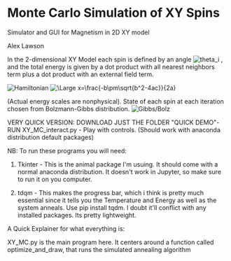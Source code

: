 # Monte Carlo Simulation of XY Spins
Simulator and GUI for Magnetism in 2D XY model

Alex Lawson 

In the 2-dimensional XY Model each spin is defined by an angle <img src="https://latex.codecogs.com/svg.latex?\Large&space;\theta_i" title="theta_i" /> , and the total energy is given by a dot product with all nearest neighbors term  plus a dot product with an external field term. 

<img src="https://latex.codecogs.com/svg.latex?\Large&space;H=\sum_{<ij>}Jcos{\theta_i-\theta_j}+\sum_{i}Bcos(\theta_i)" title="Hamiltonian" /> 

<img src="https://latex.codecogs.com/svg.latex?\Large&space;x=\frac{-b\pm\sqrt{b^2-4ac}}{2a}" title="\Large x=\frac{-b\pm\sqrt{b^2-4ac}}{2a}" />


(Actual energy scales are nonphysical). State of each spin at each iteration chosen from Bolzmann-Gibbs distribution.
<img src="https://latex.codecogs.com/svg.latex?\Large&space;Prob(E_i)=\frac{1}{Z}e^{\frac{-E_i}{k_BT}},Z=\sum_{i}e^{\frac{-E_i}{k_BT}}" title="Gibbs/Bolz" />

VERY QUICK VERSION: DOWNLOAD JUST THE FOLDER "QUICK DEMO"- RUN XY_MC_interact.py - Play with controls. 
(Should work with anaconda distribution default packages)

NB: To run these programs you will need:

1) Tkinter - This is the animal package I'm usuing. It should come with a normal anaconda distribution. It doesn't work in Jupyter, so make sure to run it on you computer.

2) tdqm - This makes the progress bar, which i think is pretty much essential since it tells you the Temperature and Energy as well as the system anneals. 
Use pip install tqdm. I doubt it'll conflict with any installed packages. Its pretty lightweight. 

A Quick Explainer for what everything is:

XY_MC.py is the main program here. It centers around a function called optimize_and_draw, that runs the simulated annealing algorithm
